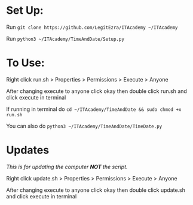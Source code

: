 # Set Up:
Run `git clone https://github.com/LegitEzra/ITAcademy ~/ITAcademy`

Run `python3 ~/ITAcademy/TimeAndDate/Setup.py`
# To Use:
Right click run.sh > Properties > Permissions > Execute > Anyone

After changing execute to anyone click okay then double click run.sh and click execute in terminal

If running in terminal do `cd ~/ITAcademy/TimeAndDate && sudo chmod +x run.sh`

You can also do `python3 ~/ITAcademy/TimeAndDate/TimeDate.py`
# Updates
*This is for updating the computer **NOT** the script.*

Right click update.sh > Properties > Permissions > Execute > Anyone

After changing execute to anyone click okay then double click update.sh and click execute in terminal
